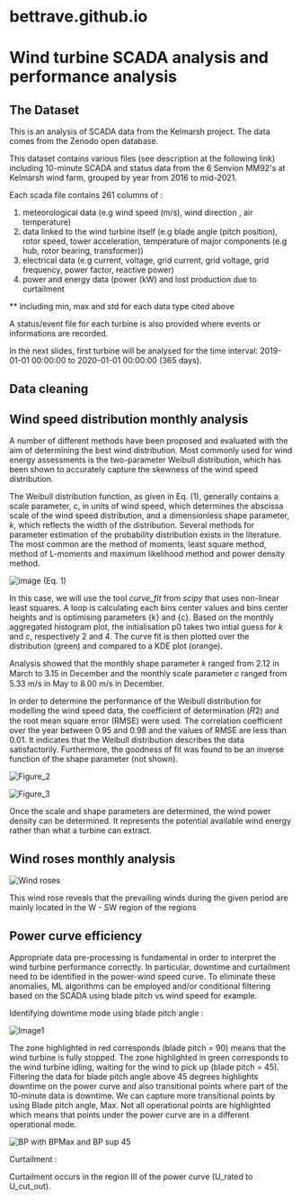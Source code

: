 # bettrave.github.io
# Wind turbine SCADA analysis and performance analysis

## The Dataset

This is an analysis of SCADA data from the Kelmarsh project. The data comes from the Zenodo open database.

This dataset contains various files (see description at the following link) including 10-minute SCADA and status data from the 6 Senvion MM92's at Kelmarsh wind farm, grouped by year from 2016 to mid-2021. 

Each scada file contains 261 columns of :

1. meteorological data (e.g wind speed (m/s), wind direction , air temperature)
2. data linked to the wind turbine itself (e.g blade angle (pitch position), rotor speed, tower acceleration, temperature of major components (e.g hub, rotor bearing, transformer))
3. electrical data (e.g current, voltage, grid current, grid voltage, grid frequency, power factor, reactive power)
4. power and energy data (power (kW) and lost production due to curtailment

** including min, max and std for each data type cited above

A status/event file for each turbine is also provided where events or informations are recorded. 

In the next slides, first turbine will be analysed for the time interval: 2019-01-01 00:00:00 to 2020-01-01 00:00:00 (365 days).

## Data cleaning

## Wind speed distribution monthly analysis

A number of different methods have been proposed and evaluated with the aim of determining the best wind distribution. Most commonly used for wind energy assessments is the two-parameter Weibull distribution, which has been shown to accurately capture the skewness of the wind speed distribution. 

The Weibull distribution function, as given in Eq. (1), generally contains a scale parameter, _c_, in units of wind speed, which determines the abscissa scale of the wind speed distribution, and a dimensionless shape parameter, _k_, which reflects the width of the distribution. Several methods for parameter estimation of the probability distribution exists in the literature. The most common are the method of moments, least square method, method of L-moments and maximum likelihood method and power density method.

  ![image](https://github.com/user-attachments/assets/748253fd-fc21-44a2-b2c1-e277968d3ccb) (Eq. 1)

In this case, we will use the tool _curve_fit_ from _scipy_ that uses non-linear least squares. A loop is calculating each bins center values and bins center heights and is optimising parameters {k} and {c}. Based on the monthly aggregated histogram plot, the initialisation p0 takes two intial guess for _k_ and _c_, respectively 2 and 4. The curve fit is then plotted over the distribution (green) and compared to a KDE plot (orange).

Analysis showed that the monthly shape parameter 𝑘 ranged from 2.12 in March to 3.15 in December and the monthly scale parameter 𝑐 ranged from 5.33 m/s in May to 8.00 m/s in December.

In order to determine the performance of the Weibull distribution for modelling the wind speed data, the coefficient of determination (𝑅2) and the root mean square error (RMSE) were used. The correlation coefficient over the year between 0.95 and 0.98 and the values of RMSE are less than 0.01. It indicates that the Weibull distribution describes the data satisfactorily. Furthermore, the goodness of fit was found to be an inverse function of the shape parameter (not shown).

![Figure_2](https://github.com/user-attachments/assets/7bcbd733-9ce6-47e2-8369-6a0273f5e5a5)

![Figure_3](https://github.com/user-attachments/assets/92cbf7cd-9d10-49c6-b169-23f5ce842778)

Once the scale and shape parameters are determined, the wind power density can be determined. It represents the potential available wind energy rather than what a turbine can extract. 


## Wind roses monthly analysis

![Wind roses](https://github.com/user-attachments/assets/b67727dd-1962-4a44-a5b5-2d4f5f8d0937)

This wind rose reveals that the prevailing winds during the given period are mainly located in the W - SW region of the regions 

## Power curve efficiency

Appropriate data pre-processing is fundamental in order to interpret the wind turbine performance correctly. In particular, downtime and curtailment need to be identified in the power-wind speed curve. To eliminate these anomalies, ML algorithms can be employed and/or conditional filtering based on the SCADA using blade pitch vs wind speed for example.

Identifying downtime mode using blade pitch angle : 

![Image1](https://github.com/user-attachments/assets/e4d5e367-a186-44ab-883f-f8082a0c95a4)


The zone highlighted in red corresponds (blade pitch = 90) means that the wind turbine is fully stopped. The zone highlighted in green corresponds to the wind turbine idling, waiting for the wind to pick up (blade pitch = 45). Filtering the data for blade pitch angle above 45 degrees highlights downtime on the power curve and also transitional points where part of the 10-minute data is downtime. We can capture more transitional points by using Blade pitch angle, Max. Not all operational points are highlighted which means that points under the power curve are in a different operational mode. 

![BP with BPMax and BP sup 45](https://github.com/user-attachments/assets/f7fae600-ac2a-4efd-9dca-5c28f44ff48f)

Curtailment :

Curtailment occurs in the region III of the power curve (U_rated to U_cut_out). 





